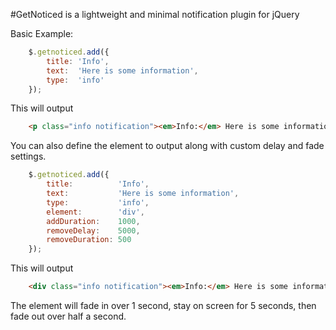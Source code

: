 #GetNoticed is a lightweight and minimal notification plugin for jQuery

Basic Example:

````javascript
    $.getnoticed.add({
        title: 'Info',
        text:  'Here is some information',
        type:  'info'
    });
````

This will output

````html
    <p class="info notification"><em>Info:</em> Here is some information <a href="#">x</a></p>
````

You can also define the element to output along with custom delay and fade settings.

````javascript
    $.getnoticed.add({
        title:          'Info',
        text:           'Here is some information',
        type:           'info',
        element:        'div',
        addDuration:    1000,
        removeDelay:    5000,
        removeDuration: 500
    });
````

This will output

````html
    <div class="info notification"><em>Info:</em> Here is some information <a href="#">x</a></div>
````

The element will fade in over 1 second, stay on screen for 5 seconds, then fade out over half a second.
